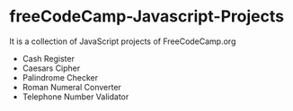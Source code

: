 # freeCodeCamp-Javascript-Projects

It is a collection of JavaScript projects of FreeCodeCamp.org

- Cash Register
- Caesars Cipher
- Palindrome Checker
- Roman Numeral Converter
- Telephone Number Validator
